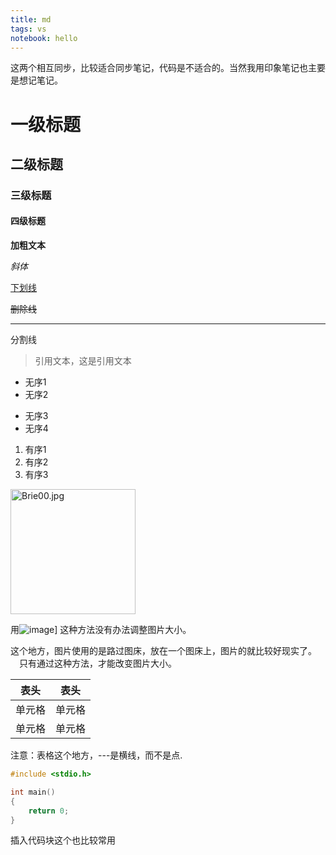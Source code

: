 ```yaml
---
title: md
tags: vs
notebook: hello
---
```


这两个相互同步，比较适合同步笔记，代码是不适合的。当然我用印象笔记也主要是想记笔记。

# 一级标题
## 二级标题
### 三级标题
#### 四级标题

**加粗文本**

*斜体*

<u>下划线</u>

~~删除线~~

*** 
分割线


>引用文本，这是引用文本

* 无序1
* 无序2

- 无序3
- 无序4

1. 有序1
2. 有序2
3. 有序3

<a href="https://imgchr.com/i/Brie00"><img src="https://s1.ax1x.com/2020/11/02/Brie00.jpg" alt="Brie00.jpg" border="0" width="200" height="200" align=center /></a>

用![image](https://link)] 这种方法没有办法调整图片大小。

这个地方，图片使用的是路过图床，放在一个图床上，图片的就比较好现实了。</br>
&emsp;只有通过这种方法，才能改变图片大小。

|  表头   | 表头  |
|  ---  | ---  |
| 单元格  | 单元格 |
| 单元格  | 单元格 |

注意：表格这个地方，---是横线，而不是点.

``` c
#include <stdio.h>

int main()
{
    return 0;
}
```
插入代码块这个也比较常用